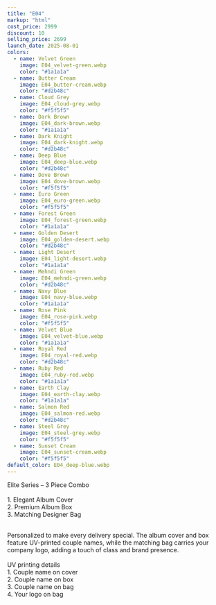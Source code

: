 ```yaml
---
title: "E04"
markup: "html"
cost_price: 2999
discount: 10
selling_price: 2699
launch_date: 2025-08-01
colors:
  - name: Velvet Green
    image: E04_velvet-green.webp
    color: "#1a1a1a"
  - name: Butter Cream
    image: E04_butter-cream.webp
    color: "#d2b48c"
  - name: Cloud Grey
    image: E04_cloud-grey.webp
    color: "#f5f5f5"
  - name: Dark Brown
    image: E04_dark-brown.webp
    color: "#1a1a1a"
  - name: Dark Knight
    image: E04_dark-knight.webp
    color: "#d2b48c"
  - name: Deep Blue
    image: E04_deep-blue.webp
    color: "#d2b48c"
  - name: Dove Brown
    image: E04_dove-brown.webp
    color: "#f5f5f5"
  - name: Euro Green
    image: E04_euro-green.webp
    color: "#f5f5f5"
  - name: Forest Green
    image: E04_forest-green.webp
    color: "#1a1a1a"
  - name: Golden Desert
    image: E04_golden-desert.webp
    color: "#d2b48c"
  - name: Light Desert
    image: E04_light-desert.webp
    color: "#1a1a1a"
  - name: Mehndi Green
    image: E04_mehndi-green.webp
    color: "#d2b48c"
  - name: Navy Blue
    image: E04_navy-blue.webp
    color: "#1a1a1a"
  - name: Rose Pink
    image: E04_rose-pink.webp
    color: "#f5f5f5"
  - name: Velvet Blue
    image: E04_velvet-blue.webp
    color: "#1a1a1a"
  - name: Royal Red
    image: E04_royal-red.webp
    color: "#d2b48c"
  - name: Ruby Red
    image: E04_ruby-red.webp
    color: "#1a1a1a"
  - name: Earth Clay
    image: E04_earth-clay.webp
    color: "#1a1a1a"
  - name: Salmon Red
    image: E04_salmon-red.webp
    color: "#d2b48c"
  - name: Steel Grey
    image: E04_steel-grey.webp
    color: "#f5f5f5"
  - name: Sunset Cream
    image: E04_sunset-cream.webp
    color: "#f5f5f5"
default_color: E04_deep-blue.webp
---
```


Elite Series – 3 Piece Combo<br><br> <span class='text-b font-medium text-lime-300 mb-1'> 1. Elegant Album Cover<br> 2. Premium Album Box<br> 3. Matching Designer Bag<br><br> </span> <div class='max-w-xl mx-auto'> Personalized to make every delivery special. The album cover and box feature UV-printed couple names, while the matching bag carries your company logo, adding a touch of class and brand presence. </div> <div class='max-w-xl mx-auto text-b font-medium text-lime-300 mb-1'> <br>UV printing details<br> </div> <span class='text-r mb-1'> 1. Couple name on cover<br> 2. Couple name on box<br> 3. Couple name on bag<br> 4. Your logo on bag<br> </span>
